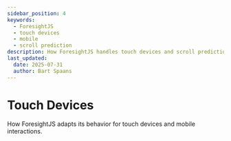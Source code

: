 ```yaml
---
sidebar_position: 4
keywords:
  - ForesightJS
  - touch devices
  - mobile
  - scroll prediction
description: How ForesightJS handles touch devices and scroll prediction
last_updated:
  date: 2025-07-31
  author: Bart Spaans
---
```


# Touch Devices

How ForesightJS adapts its behavior for touch devices and mobile interactions.